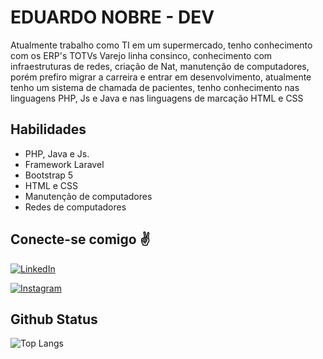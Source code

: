 # EDUARDO NOBRE - DEV
Atualmente trabalho como TI em um supermercado, tenho conhecimento com os ERP's TOTVs Varejo linha consinco, conhecimento com infraestruturas de redes, criação de Nat, manutenção de computadores, porém prefiro migrar a carreira e entrar em desenvolvimento, atualmente tenho um sistema de chamada de pacientes, tenho conhecimento nas linguagens PHP, Js e Java e nas linguagens de marcação  HTML e CSS

## Habilidades
- PHP, Java e Js.
- Framework Laravel
- Bootstrap 5
- HTML e CSS
- Manutenção de computadores
- Redes de computadores

 ##  Conecte-se comigo ✌️

[![LinkedIn](https://img.shields.io/badge/LinkedIn-000?style=for-the-badge&logo=linkedin&logoColor=0E76A8)](https://www.linkedin.com/in/eduardo-nobre-8500a2209/)

[![Instagram](https://img.shields.io/badge/Instagram-000?style=for-the-badge&logo=instagram)](https://www.instagram.com/eduardonobre._/)

## Github Status

![Top Langs](https://github-readme-stats-git-masterrstaa-rickstaa.vercel.app/api/top-langs/?username=eduu777&bg_color=000&border_color=FFF&title_color=FFF&text_color=FFF)